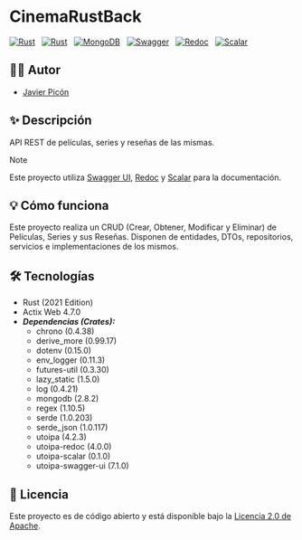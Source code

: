 # CinemaRustBack

[![Rust](https://img.shields.io/badge/2021-black?style=for-the-badge&logo=rust&logoColor=white&label=Rust&labelColor=black&color=white)](https://www.rust-lang.org/es) &nbsp;
[![Rust](https://img.shields.io/badge/4.7.0-black?style=for-the-badge&logo=actix&logoColor=white&label=Actix%20Web&labelColor=black&color=white)](https://www.rust-lang.org/es) &nbsp;
[![MongoDB](https://img.shields.io/badge/MongoDB-6.0+-00684A?style=for-the-badge&logo=mongodb&logoColor=white&labelColor=101010)](https://www.mongodb.com) &nbsp;
[![Swagger](https://img.shields.io/badge/Swagger-OAS3-%2385EA2D?style=for-the-badge&logo=swagger&logoColor=%23FFFFFF&labelColor=%23000000)](https://swagger.io/) &nbsp;
[![Redoc](https://img.shields.io/badge/Redoc-OAS3-gray?style=for-the-badge&logo=swagger&logoColor=%23FFFFFF&labelColor=%23000000)](https://swagger.io/) &nbsp;
[![Scalar](https://img.shields.io/badge/Scalar-OAS3-blue?style=for-the-badge&logo=swagger&logoColor=%23FFFFFF&labelColor=%23000000)](https://swagger.io/)

## 🙋‍♂️ Autor

* [Javier Picón](https://github.com/MCPikon)

## ✨ Descripción

API REST de películas, series y reseñas de las mismas.

> [!NOTE]
> Este proyecto utiliza [Swagger UI](http://localhost:8080/api/swagger-ui/), [Redoc](http://localhost:8080/api/redoc) y [Scalar](http://localhost:8080/api/scalar) para la documentación.

## 💡 Cómo funciona

Este proyecto realiza un CRUD (Crear, Obtener, Modificar y Eliminar) de Películas, Series y sus Reseñas. Disponen de entidades, DTOs, repositorios, servicios e implementaciones de los mismos.

## 🛠 Tecnologías

* Rust (2021 Edition)
* Actix Web 4.7.0
* _**Dependencias (Crates):**_
    * chrono (0.4.38)
    * derive_more (0.99.17)
    * dotenv (0.15.0)
    * env_logger (0.11.3)
    * futures-util (0.3.30)
    * lazy_static (1.5.0)
    * log (0.4.21)
    * mongodb (2.8.2)
    * regex (1.10.5)
    * serde (1.0.203)
    * serde_json (1.0.117)
    * utoipa (4.2.3)
    * utoipa-redoc (4.0.0)
    * utoipa-scalar (0.1.0)
    * utoipa-swagger-ui (7.1.0)

## 📄 Licencia

Este proyecto es de código abierto y está disponible bajo la [Licencia 2.0 de Apache](LICENSE).
